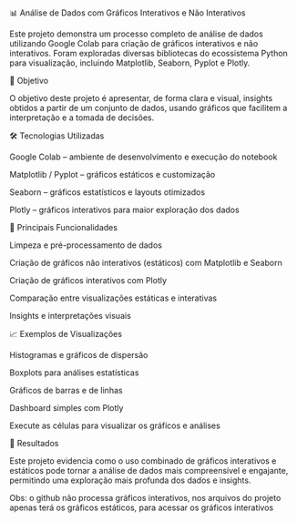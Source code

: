 📊 Análise de Dados com Gráficos Interativos e Não Interativos

Este projeto demonstra um processo completo de análise de dados utilizando Google Colab para criação de gráficos interativos e não interativos. Foram exploradas diversas bibliotecas do ecossistema Python para visualização, incluindo Matplotlib, Seaborn, Pyplot e Plotly.

🚀 Objetivo

O objetivo deste projeto é apresentar, de forma clara e visual, insights obtidos a partir de um conjunto de dados, usando gráficos que facilitem a interpretação e a tomada de decisões.

🛠️ Tecnologias Utilizadas

Google Colab – ambiente de desenvolvimento e execução do notebook

Matplotlib / Pyplot – gráficos estáticos e customização

Seaborn – gráficos estatísticos e layouts otimizados

Plotly – gráficos interativos para maior exploração dos dados

🔎 Principais Funcionalidades

Limpeza e pré-processamento de dados

Criação de gráficos não interativos (estáticos) com Matplotlib e Seaborn

Criação de gráficos interativos com Plotly

Comparação entre visualizações estáticas e interativas

Insights e interpretações visuais

📈 Exemplos de Visualizações

Histogramas e gráficos de dispersão

Boxplots para análises estatísticas

Gráficos de barras e de linhas 

Dashboard simples com Plotly


Execute as células para visualizar os gráficos e análises

🌟 Resultados

Este projeto evidencia como o uso combinado de gráficos interativos e estáticos pode tornar a análise de dados mais compreensível e engajante, permitindo uma exploração mais profunda dos dados e insights.


Obs: o github não processa gráficos interativos, nos arquivos do projeto apenas terá os gráficos estáticos, para acessar os gráficos interativos 
